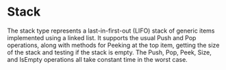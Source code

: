 # Stack

The stack type represents a last-in-first-out (LIFO) stack of generic items implemented using a linked list.
It supports the usual Push and Pop operations, along with methods for Peeking at the top item, getting the size of the stack and testing if the stack is empty.
The Push, Pop, Peek, Size, and IsEmpty operations all take constant time in the worst case.